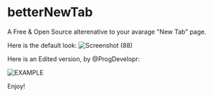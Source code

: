 # betterNewTab
A Free & Open Source alterenative to your avarage "New Tab" page.



Here is the default look:
![Screenshot (88)](https://github.com/user-attachments/assets/d63889fa-e518-47bb-bd95-7d30681af0b1)





Here is an Edited version, by @ProgDevelopr:


![EXAMPLE](https://github.com/user-attachments/assets/5fe70b29-b72a-4896-bc32-979df5b618fc)



Enjoy!

